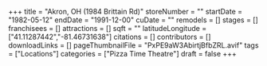 +++
title = "Akron, OH (1984 Brittain Rd)"
storeNumber = ""
startDate = "1982-05-12"
endDate = "1991-12-00"
cuDate = ""
remodels = []
stages = []
franchisees = []
attractions = []
sqft = ""
latitudeLongitude = ["41.11287442","-81.46731638"]
citations = []
contributors = []
downloadLinks = []
pageThumbnailFile = "PxPE9aW3AbirtjBfbZRL.avif"
tags = ["Locations"]
categories = ["Pizza Time Theatre"]
draft = false
+++
